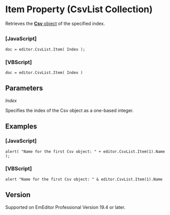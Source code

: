 # Item Property (CsvList Collection)

Retrieves the [**Csv** object](../csv/index) of the specified index.

## 

### \[JavaScript\]

```
doc = editor.CsvList.Item( Index );
```

### \[VBScript\]

```
doc = editor.CsvList.Item( Index )
```

## Parameters

_Index_

Specifies the index of the Csv object as a one-based integer.

## Examples

### \[JavaScript\]

```
alert( "Name for the first Csv object: " + editor.CsvList.Item(1).Name );
```

### \[VBScript\]

```
alert "Name for the first Csv object: " & editor.CsvList.Item(1).Name
```

## Version

Supported on EmEditor Professional Version 19.4 or later.
